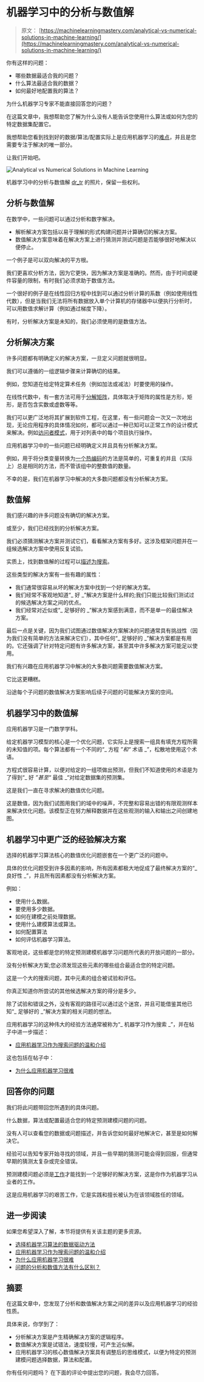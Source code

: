 # 机器学习中的分析与数值解

> 原文： [https://machinelearningmastery.com/analytical-vs-numerical-solutions-in-machine-learning/](https://machinelearningmastery.com/analytical-vs-numerical-solutions-in-machine-learning/)

你有这样的问题：

*   哪些数据最适合我的问题？
*   什么算法最适合我的数据？
*   如何最好地配置我的算法？

为什么机器学习专家不能直接回答您的问题？

在这篇文章中，我想帮助您了解为什么没有人能告诉您使用什么算法或如何为您的特定数据集配置它。

我想帮助您看到找到好的数据/算法/配置实际上是应用机器学习的[难点](https://machinelearningmastery.com/applied-machine-learning-is-hard/)，并且是您需要专注于解决的唯一部分。

让我们开始吧。

![Analytical vs Numerical Solutions in Machine Learning](img/7dd76a85825fd0c0316d1b5c28df15e0.jpg)

机器学习中的分析与数值解
[dr_tr](https://www.flickr.com/photos/dr_tr/5418520466/) 的照片，保留一些权利。

## 分析与数值解

在数学中，一些问题可以通过分析和数字解决。

*   解析解决方案包括以易于理解的形式构建问题并计算确切的解决方案。
*   数值解决方案意味着在解决方案上进行猜测并测试问题是否能够很好地解决以便停止。

一个例子是可以双向解决的平方根。

我们更喜欢分析方法，因为它更快，因为解决方案是准确的。然而，由于时间或硬件容量的限制，有时我们必须求助于数值方法。

一个很好的例子是在线性回归方程中找到可以通过分析计算的系数（例如使用线性代数），但是当我们无法将所有数据放入单个计算机的存储器中以便执行分析时，可以用数值求解计算（例如通过梯度下降）。

有时，分析解决方案是未知的，我们必须使用的是数值方法。

## 分析解决方案

许多问题都有明确定义的解决方案，一旦定义问题就很明显。

我们可以遵循的一组逻辑步骤来计算确切的结果。

例如，您知道在给定特定算术任务（例如加法或减法）时要使用的操作。

在线性代数中，有一套方法可用于[分解矩阵](https://machinelearningmastery.com/introduction-to-matrix-decompositions-for-machine-learning/)，具体取决于矩阵的属性是方形，矩形，是否包含实数或虚数等等。

我们可以更广泛地将其扩展到软件工程，在这里，有一些问题会一次又一次地出现，无论应用程序的具体情况如何，都可以通过一种已知可以正常工作的设计模式来解决。例如[访问者模式](https://en.wikipedia.org/wiki/Visitor_pattern)，用于对列表中的每个项目执行操作。

应用机器学习中的一些问题已经明确定义并且具有分析解决方案。

例如，用于将分类变量转换为[一个热编码](https://machinelearningmastery.com/why-one-hot-encode-data-in-machine-learning/)的方法是简单的，可重复的并且（实际上）总是相同的方法，而不管该组中的整数值的数量。

不幸的是，我们在机器学习中解决的大多数问题都没有分析解决方案。

## 数值解

我们感兴趣的许多问题没有确切的解决方案。

或至少，我们已经找到的分析解决方案。

我们必须猜测解决方案并测试它们，看看解决方案有多好。这涉及框架问题并在一组候选解决方案中使用反复试验。

实质上，找到数值解的过程可以[描述为搜索](https://machinelearningmastery.com/applied-machine-learning-as-a-search-problem/)。

这些类型的解决方案有一些有趣的属性：

*   我们通常很容易从坏的解决方案中找到一个好的解决方案。
*   我们经常不客观地知道“_ 好 _”解决方案是什么样的;我们只能比较我们测试过的候选解决方案之间的优点。
*   我们经常对近似或“_ 足够好的 _”解决方案感到满意，而不是单一的最佳解决方案。

最后一点是关键，因为我们试图通过数值解决方案解决的问题通常具有挑战性（因为我们没有简单的方法来解决它们），其中任何“_ 足够好的 _”解决方案都是有用的。它还强调了针对特定问题有许多解决方案，甚至其中许多解决方案可能足以使用。

我们有兴趣在应用机器学习中解决的大多数问题需要数值解决方案。

它比这更糟糕。

沿途每个子问题的数值解决方案影响后续子问题的可能解决方案的空间。

## 机器学习中的数值解

应用机器学习是一门数学学科。

给定机器学习模型的核心是一个优化问题，它实际上是搜索一组具有填充方程所需的未知值的项。每个算法都有一个不同的“_ 方程 _”和“_ 术语 _”，松散地使用这个术语。

方程式很容易计算，以便对给定的一组项做出预测，但我们不知道使用的术语是为了得到“_ 好 _”甚至“_ 最佳 _“对给定数据集的预测集。

这是我们一直在寻求解决的数值优化问题。

这是数值，因为我们试图用我们的域中的噪声，不完整和容易出错的有限观测样本来解决优化问题。该模型正在努力解释数据并在这些观测的输入和输出之间创建地图。

## 机器学习中更广泛的经验解决方案

选择的机器学习算法核心的数值优化问题嵌套在一个更广泛的问题中。

具体的优化问题受到许多因素的影响，所有因素都极大地促成了最终解决方案的“_ 良好性 _”，并且所有因素都没有分析解决方案。

例如：

*   使用什么数据。
*   要使用多少数据。
*   如何在建模之前处理数据。
*   使用什么建模算法或算法。
*   如何配置算法
*   如何评估机器学习算法。

客观地说，这些都是您的特定预测建模机器学习问题所代表的开放问题的一部分。

没有分析解决方案;您必须发现这些元素的哪些组合最适合您的特定问题。

这是一个大的搜索问题，其中元素的组合被试验和评估。

你真正知道你所尝试的其他候选解决方案的得分是多少。

除了试验和错误之外，没有客观的路径可以通过这个迷宫，并且可能借鉴其他已知“_ 足够好的 _”解决方案的相关问题的想法。

应用机器学习的这种伟大的经验方法通常被称为“_ 机器学习作为搜索 _”，并在帖子中进一步描述：

*   [应用机器学习作为搜索问题的温和介绍](https://machinelearningmastery.com/applied-machine-learning-as-a-search-problem/)

这也包括在帖子中：

*   [为什么应用机器学习很难](https://machinelearningmastery.com/applied-machine-learning-is-hard/)

## 回答你的问题

我们将此问题带回您所遇到的具体问题。

什么数据，算法或配置最适合您的特定预测建模问题的问题。

没有人可以查看您的数据或问题描述，并告诉您如何最好地解决它，甚至是如何解决它。

经验可以告知专家开始寻找的领域，并且一些早期的猜测可能会得到回报，但通常早期的猜测太复杂或完全错误。

预测建模问题必须是[工作](https://machinelearningmastery.com/a-data-driven-approach-to-machine-learning/)才能找到一个足够好的解决方案，这是你作为机器学习从业者的工作。

这是应用机器学习的艰苦工作，它是实践和擅长被认为在该领域胜任的领域。

## 进一步阅读

如果您希望深入了解，本节将提供有关该主题的更多资源。

*   [选择机器学习算法的数据驱动方法](https://machinelearningmastery.com/a-data-driven-approach-to-machine-learning/)
*   [应用机器学习作为搜索问题的温和介绍](https://machinelearningmastery.com/applied-machine-learning-as-a-search-problem/)
*   [为什么应用机器学习很难](https://machinelearningmastery.com/applied-machine-learning-is-hard/)
*   [问题的分析和数值方法有什么区别？](https://math.stackexchange.com/questions/935405/what-s-the-difference-between-analytical-and-numerical-approaches-to-problems)

## 摘要

在这篇文章中，您发现了分析和数值解决方案之间的差异以及应用机器学习的经验性质。

具体来说，你学到了：

*   分析解决方案是产生精确解决方案的逻辑程序。
*   数值解决方案是试错法，速度较慢，可产生近似解。
*   应用机器学习的核心数值解决方案具有调整后的思维模式，以便为特定的预测建模问题选择数据，算法和配置。

你有任何问题吗？
在下面的评论中提出您的问题，我会尽力回答。